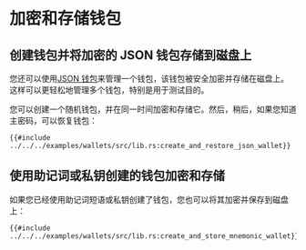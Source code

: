 # 加密和存储钱包

## 创建钱包并将加密的 JSON 钱包存储到磁盘上

您还可以使用[JSON 钱包](https://cryptobook.nakov.com/symmetric-key-ciphers/ethereum-wallet-encryption)来管理一个钱包，该钱包被安全加密并存储在磁盘上。这样可以更轻松地管理多个钱包，特别是用于测试目的。

您可以创建一个随机钱包，并在同一时间加密和存储它。然后，稍后，如果您知道主密码，可以恢复钱包：

```rust,ignore
{{#include ../../../examples/wallets/src/lib.rs:create_and_restore_json_wallet}}
```

## 使用助记词或私钥创建的钱包加密和存储

如果您已经使用助记词短语或私钥创建了钱包，您也可以将其加密并保存到磁盘上：

```rust,ignore
{{#include ../../../examples/wallets/src/lib.rs:create_and_store_mnemonic_wallet}}
```

